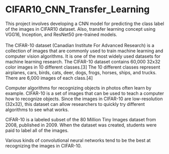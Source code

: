 # CIFAR10_CNN_Transfer_Learning
This project involves developing a CNN model for predicting the class label of the images in CIFAR10 dataset. Also, transfer learning concept using VGG16, Inception, and ResNet50 pre-trained models. <br><br>
The CIFAR-10 dataset (Canadian Institute For Advanced Research) is a collection of images that are commonly used to train machine learning and computer vision algorithms. It is one of the most widely used datasets for machine learning research. The CIFAR-10 dataset contains 60,000 32x32 color images in 10 different classes.[3] The 10 different classes represent airplanes, cars, birds, cats, deer, dogs, frogs, horses, ships, and trucks. There are 6,000 images of each class.[4]

Computer algorithms for recognizing objects in photos often learn by example. CIFAR-10 is a set of images that can be used to teach a computer how to recognize objects. Since the images in CIFAR-10 are low-resolution (32x32), this dataset can allow researchers to quickly try different algorithms to see what works.

CIFAR-10 is a labeled subset of the 80 Million Tiny Images dataset from 2008, published in 2009. When the dataset was created, students were paid to label all of the images.

Various kinds of convolutional neural networks tend to be the best at recognizing the images in CIFAR-10.
